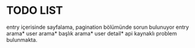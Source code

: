 # TODO LIST

entry içerisinde sayfalama, pagination bölümünde sorun bulunuyor
entry arama*
user arama*
başlık arama*
user detail* api kaynaklı problem bulunmakta.

